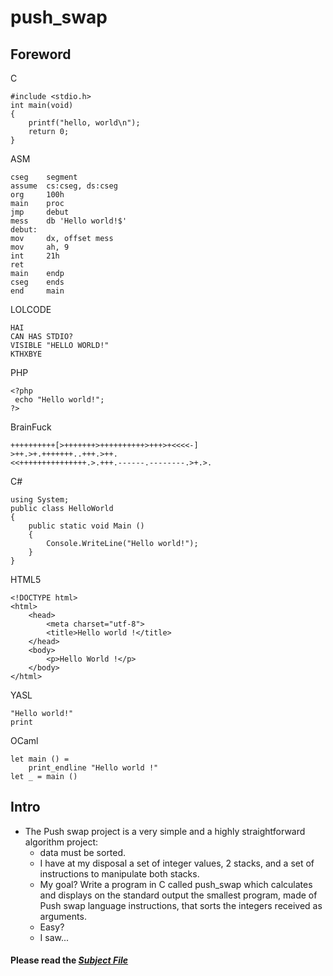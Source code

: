 # push_swap
## Foreword
C
```
#include <stdio.h>
int	main(void)
{
	printf("hello, world\n");
	return 0;
}
```
ASM
```
cseg	segment
assume	cs:cseg, ds:cseg
org		100h
main	proc
jmp		debut
mess	db 'Hello world!$'
debut:
mov		dx, offset mess
mov		ah, 9
int		21h
ret
main	endp
cseg	ends
end		main
```
LOLCODE
```
HAI
CAN HAS STDIO?
VISIBLE "HELLO WORLD!"
KTHXBYE
```
PHP
```
<?php
 echo "Hello world!";
?>
```
BrainFuck
```
++++++++++[>+++++++>++++++++++>+++>+<<<<-]
>++.>+.+++++++..+++.>++.
<<+++++++++++++++.>.+++.------.--------.>+.>.
```
C#
```
using System;
public class HelloWorld
{
	public static void Main ()
	{
		Console.WriteLine("Hello world!");
	}
}
```
HTML5
```
<!DOCTYPE html>
<html>
	<head>
		<meta charset="utf-8">
		<title>Hello world !</title>
	</head>
	<body>
		<p>Hello World !</p>
	</body>
</html>
```
YASL
```
"Hello world!"
print
```
OCaml
```
let main () =
	print_endline "Hello world !"
let _ = main ()
```

## Intro
- The Push swap project is a very simple and a highly straightforward algorithm project:
	- data must be sorted.
	- I have at my disposal a set of integer values, 2 stacks, and a set of instructions to manipulate both stacks.
	- My goal? Write a program in C called push_swap which calculates and displays on the standard output the smallest program, made of Push swap language instructions, that sorts the integers received as arguments.
	- Easy?
	- I saw...

#### Please read the [***Subject File***](https://cdn.intra.42.fr/pdf/pdf/70135/en.subject.pdf)